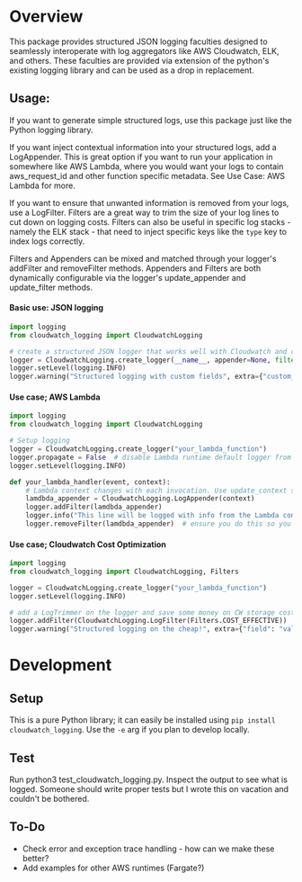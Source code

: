 # Overview

This package provides structured JSON logging faculties designed to seamlessly interoperate with log aggregators like 
AWS Cloudwatch, ELK, and others. These faculties are provided via extension of the python's existing logging library 
and can be used as a drop in replacement. 

## Usage:
If you want to generate simple structured logs, use this package just like the Python logging library. 

If you want inject contextual information into your structured logs, add a LogAppender. This is great option if you want
 to run your application in somewhere like AWS Lambda, where you would want your logs to contain aws_request_id and other
  function specific metadata. See Use Case: AWS Lambda for more.

If you want to ensure that unwanted information is removed from your logs, use a LogFilter. Filters are 
a great way to trim the size of your log lines to cut down on logging costs. Filters can also be useful in specific log 
stacks - namely the ELK stack - that need to inject specific keys like the `type` key to index logs correctly. 
 
Filters and Appenders can be mixed and matched through your logger's addFilter and removeFilter methods. 
Appenders and Filters are both dynamically configurable via the logger's update_appender and update_filter methods.

#### Basic use: JSON logging
```python
import logging
from cloudwatch_logging import CloudwatchLogging

# create a structured JSON logger that works well with Cloudwatch and others; optionally with runtime specific appenders and filters to remove unwanted fields
logger = CloudwatchLogging.create_logger(__name__, appender=None, filter=None)
logger.setLevel(logging.INFO)
logger.warning("Structured logging with custom fields", extra={"custom_field": "custom_value"})
```

#### Use case; AWS Lambda
```python
import logging
from cloudwatch_logging import CloudwatchLogging

# Setup logging
logger = CloudwatchLogging.create_logger("your_lambda_function")
logger.propagate = False  # disable Lambda runtime default logger from logging these
logger.setLevel(logging.INFO)

def your_lambda_handler(event, context):
    # Lambda context changes with each invocation. Use update_context so that you can reuse your logger across invokes!
    lamdbda_appender = CloudwatchLogging.LogAppender(context)
    logger.addFilter(lamdbda_appender)
    logger.info("This line will be logged with info from the Lambda context object!", extra={"tapped_in": True})
    logger.removeFilter(lamdbda_appender)  # ensure you do this so you don't add duplicate appenders on the same logger
```


#### Use case; Cloudwatch Cost Optimization
```python
import logging
from cloudwatch_logging import CloudwatchLogging, Filters

logger = CloudwatchLogging.create_logger("your_lambda_function")
logger.setLevel(logging.INFO)

# add a LogTrimmer on the logger and save some money on CW storage costs
logger.addFilter(CloudwatchLogging.LogFilter(Filters.COST_EFFECTIVE))
logger.warning("Structured logging on the cheap!", extra={"field": "value"})
```

# Development
## Setup 
This is a pure Python library; it can easily be installed using `pip install cloudwatch_logging`. Use the `-e` arg if you 
plan to develop locally.

## Test
Run python3 test_cloudwatch_logging.py. Inspect the output to see what is logged. Someone should write proper tests
but I wrote this on vacation and couldn't be bothered. 

## To-Do
- Check error and exception trace handling - how can we make these better? 
- Add examples for other AWS runtimes (Fargate?)